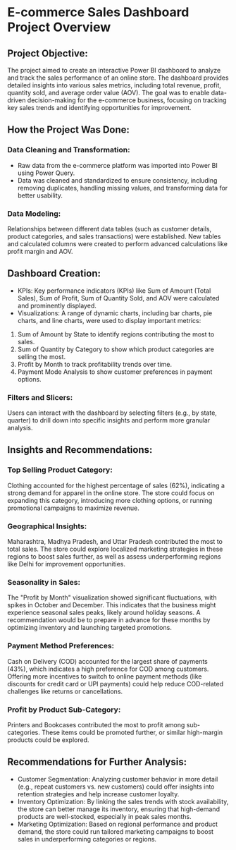 # E-commerce Sales Dashboard Project Overview
## Project Objective:
The project aimed to create an interactive Power BI dashboard to analyze and track the sales performance of an online store. The dashboard provides detailed insights into various sales metrics, including total revenue, profit, quantity sold, and average order value (AOV). The goal was to enable data-driven decision-making for the e-commerce business, focusing on tracking key sales trends and identifying opportunities for improvement.

## How the Project Was Done:
### Data Cleaning and Transformation:

- Raw data from the e-commerce platform was imported into Power BI using Power Query.
- Data was cleaned and standardized to ensure consistency, including removing duplicates, handling missing values, and transforming data for better usability.
### Data Modeling:

Relationships between different data tables (such as customer details, product categories, and sales transactions) were established.
New tables and calculated columns were created to perform advanced calculations like profit margin and AOV.
## Dashboard Creation:

- KPIs: Key performance indicators (KPIs) like Sum of Amount (Total Sales), Sum of Profit, Sum of Quantity Sold, and AOV were calculated and prominently displayed.
- Visualizations: A range of dynamic charts, including bar charts, pie charts, and line charts, were used to display important metrics:
1. Sum of Amount by State to identify regions contributing the most to sales.
2. Sum of Quantity by Category to show which product categories are selling the most.
3. Profit by Month to track profitability trends over time.
4. Payment Mode Analysis to show customer preferences in payment options.
### Filters and Slicers:

Users can interact with the dashboard by selecting filters (e.g., by state, quarter) to drill down into specific insights and perform more granular analysis.
## Insights and Recommendations:
### Top Selling Product Category:

Clothing accounted for the highest percentage of sales (62%), indicating a strong demand for apparel in the online store. The store could focus on expanding this category, introducing more clothing options, or running promotional campaigns to maximize revenue.
  
### Geographical Insights:

Maharashtra, Madhya Pradesh, and Uttar Pradesh contributed the most to total sales. The store could explore localized marketing strategies in these regions to boost sales further, as well as assess underperforming regions like Delhi for improvement opportunities.

### Seasonality in Sales:

The "Profit by Month" visualization showed significant fluctuations, with spikes in October and December. This indicates that the business might experience seasonal sales peaks, likely around holiday seasons. A recommendation would be to prepare in advance for these months by optimizing inventory and launching targeted promotions.

### Payment Method Preferences:

Cash on Delivery (COD) accounted for the largest share of payments (43%), which indicates a high preference for COD among customers. Offering more incentives to switch to online payment methods (like discounts for credit card or UPI payments) could help reduce COD-related challenges like returns or cancellations.

### Profit by Product Sub-Category:

Printers and Bookcases contributed the most to profit among sub-categories. These items could be promoted further, or similar high-margin products could be explored.

## Recommendations for Further Analysis:
- Customer Segmentation: Analyzing customer behavior in more detail (e.g., repeat customers vs. new customers) could offer insights into retention strategies and help increase customer loyalty.
- Inventory Optimization: By linking the sales trends with stock availability, the store can better manage its inventory, ensuring that high-demand products are well-stocked, especially in peak sales months.
- Marketing Optimization: Based on regional performance and product demand, the store could run tailored marketing campaigns to boost sales in underperforming categories or regions.
